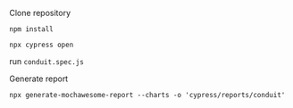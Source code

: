 Clone repository

`npm install`

`npx cypress open`

run `conduit.spec.js`

Generate report

`npx generate-mochawesome-report --charts -o 'cypress/reports/conduit'`